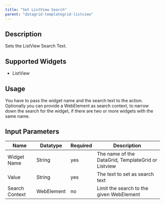 ```yaml
---
title: "Set ListView Search"
parent: "datagrid-templategrid-listview"
---
```


## Description

Sets the ListView Search Text.

## Supported Widgets

 + ListView

## Usage

You have to pass the widget name and the search text to the action.
Optionally you can provide a WebElement as search context, to narrow down the search for the widget, if there are two or more widgets with the same name.

## Input Parameters

Name | Datatype |Required| Description
--- | --- | --- | ---
Widget Name | String | yes | The name of the DataGrid, TemplateGrid or Listview
Value | String | yes | The text to set as search text
Search Context | WebElement | no |Limit the search to the given WebElement
